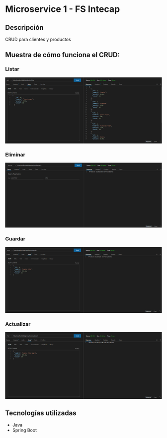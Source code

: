 # Microservice 1 - FS Intecap

## Descripción
CRUD para clientes y productos

## Muestra de cómo funciona el CRUD:
### Listar
![Lista de productos - Endpoint /productos/listar](listar.png "Lista de productos en http://localhost:8080/productos/listar")
### Eliminar
![Eliminación de productos - Endpoint /productos/eliminar/3](eliminar.png "Eliminación de producto en http://localhost:8080/productos/eliminar/3")
### Guardar
![Creación de nuevo producto - Endpoint /productos/guardar](guardar.png "Creación de producto en http://localhost:8080/productos/guardar")
### Actualizar
![Actualización de producto - Endpoint /productos/actualizar/4](actualizar.png "Creación de producto en http://localhost:8080/productos/guardar")

## Tecnologías utilizadas
- Java
- Spring Boot